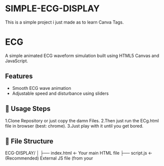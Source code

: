 # SIMPLE-ECG-DISPLAY
This is a simple project i just made as to learn Canva Tags.
# ECG 

A simple animated ECG waveform simulation built using HTML5 Canvas and JavaScript.

## Features

- Smooth ECG wave animation
- Adjustable speed and disturbance using sliders

## 🚀 Usage Steps 

1.Clone Repository or just copy the damn Files.
2.Then just run the ECg.html file in browser (best: chrome).
3.Just play with it until you get bored.

## 📂 File Structure
ECG-DISPLAY/
│
├── index.html          ← Your main HTML file
├── script.js           ← (Recommended) External JS file (from your <script>)
├── README.md           ← Description of the project (not really very important! just for formalities)
└── assets             ← (Optional) Images, icons, etc.

## 💡 Future Ideas

-Nope, this is just a trash project.

## Some Crazy Moments

Got stuck with Heated CPU:
